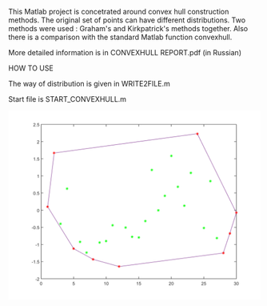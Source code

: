 This Matlab project is concetrated around convex hull construction methods. The original set of points can have different distributions.
Two methods were used : Graham's and Kirkpatrick's methods together. Also there is a comparison with the standard Matlab function convexhull.

More detailed information is in CONVEXHULL REPORT.pdf (in Russian)

HOW TO USE

The way of distribution is given in WRITE2FILE.m

Start file is START_CONVEXHULL.m

<img src="examples/3.png"/>
